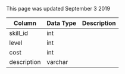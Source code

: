 This page was updated September 3 2019

| Column      | Data Type | Description |
| ----------- | --------- | ----------- |
| skill_id    | int       |             |
| level       | int       |             |
| cost        | int       |             |
| description | varchar   |             |